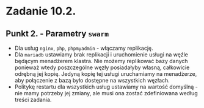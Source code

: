# Zadanie 10.2.

## Punkt 2. - Parametry `swarm`

* Dla usług `nginx`, `php`, `phpmyadmin` - włączamy replikację.
* Dla `mariadb` ustawiamy brak replikacji i uruchomienie usługi na węźle będącym menadżerem klastra. Nie możemy replikować bazy danych ponieważ wtedy poszczególne węzły posiadałyby własną, całkowicie odrębną jej kopię. Jedyną kopię tej usługi uruchamiamy na menadżerze, aby połączenie z bazą było dostępne na wszystkich węzłach.
* Politykę restartu dla wszystkich usług ustawiamy na wartość domyślną - nie mamy potrzeby jej zmiany, ale musi ona zostać zdefiniowana według treści zadania.
